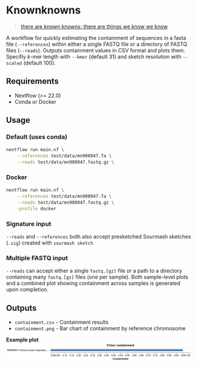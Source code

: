# Knownknowns

> [there are known knowns; there are things we know we know](https://en.wikipedia.org/wiki/There_are_unknown_unknowns)

A workflow for quickly estimating the containment of sequences in a fasta file (`--references`) within either a single FASTQ file or a directory of FASTQ files (`--reads`). Outputs containment values in CSV format and plots them. Specifiy *k*-mer length with `--kmer`  (default 31) and sketch resolution with `--scaled` (default 100).

## Requirements

- Nextflow (>= 22.0)
- Conda or Docker

## Usage

### Default (uses conda)

```bash
nextflow run main.nf \
    --references test/data/mn908947.fa \
    --reads test/data/mn908947.fastq.gz \
```

### Docker

```bash
nextflow run main.nf \
    --references test/data/mn908947.fa \
    --reads test/data/mn908947.fastq.gz \
    -profile docker
```

### Signature input

`--reads` and `--references` both also accept presketched Sourmash sketches (`.sig`) created with `sourmash sketch`

### Multiple FASTQ input

`--reads` can accept either a single `fastq.[gz]` file or a path to a directory containing many `fastq.[gz]` files (one per sample). Both sample-level plots and a combined plot showing containment across samples is generated upon completion.

## Outputs

- `containment.csv` - Containment results
- `containment.png` - Bar chart of containment by reference chromosome

**Example plot**
![Example containment.png](containment.png "Example containment.png")
